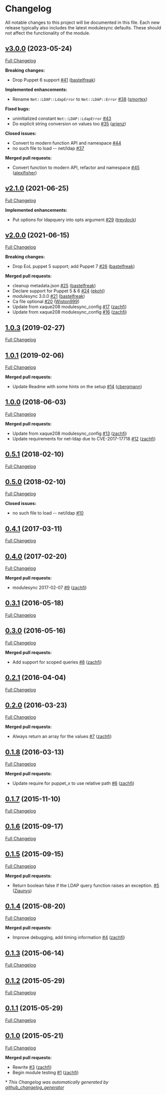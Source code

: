 # Changelog

All notable changes to this project will be documented in this file.
Each new release typically also includes the latest modulesync defaults.
These should not affect the functionality of the module.

## [v3.0.0](https://github.com/voxpupuli/puppet-ldapquery/tree/v3.0.0) (2023-05-24)

[Full Changelog](https://github.com/voxpupuli/puppet-ldapquery/compare/v2.1.0...v3.0.0)

**Breaking changes:**

- Drop Puppet 6 support [\#41](https://github.com/voxpupuli/puppet-ldapquery/pull/41) ([bastelfreak](https://github.com/bastelfreak))

**Implemented enhancements:**

- Rename `Net::LDAP::LdapError` to `Net::LDAP::Error` [\#38](https://github.com/voxpupuli/puppet-ldapquery/pull/38) ([smortex](https://github.com/smortex))

**Fixed bugs:**

- uninitialized constant `Net::LDAP::LdapError` [\#43](https://github.com/voxpupuli/puppet-ldapquery/issues/43)
- Do explicit string conversion on values too [\#35](https://github.com/voxpupuli/puppet-ldapquery/pull/35) ([arjenz](https://github.com/arjenz))

**Closed issues:**

- Convert to modern function API and namespace [\#44](https://github.com/voxpupuli/puppet-ldapquery/issues/44)
- no such file to load -- net/ldap  [\#37](https://github.com/voxpupuli/puppet-ldapquery/issues/37)

**Merged pull requests:**

- Convert function to modern API, refactor and namespace [\#45](https://github.com/voxpupuli/puppet-ldapquery/pull/45) ([alexjfisher](https://github.com/alexjfisher))

## [v2.1.0](https://github.com/voxpupuli/puppet-ldapquery/tree/v2.1.0) (2021-06-25)

[Full Changelog](https://github.com/voxpupuli/puppet-ldapquery/compare/v2.0.0...v2.1.0)

**Implemented enhancements:**

- Put options for ldapquery into opts argument [\#29](https://github.com/voxpupuli/puppet-ldapquery/pull/29) ([treydock](https://github.com/treydock))

## [v2.0.0](https://github.com/voxpupuli/puppet-ldapquery/tree/v2.0.0) (2021-06-15)

[Full Changelog](https://github.com/voxpupuli/puppet-ldapquery/compare/1.0.3...v2.0.0)

**Breaking changes:**

- Drop EoL puppet 5 support; add Puppet 7 [\#26](https://github.com/voxpupuli/puppet-ldapquery/pull/26) ([bastelfreak](https://github.com/bastelfreak))

**Merged pull requests:**

- cleanup metadata.json [\#25](https://github.com/voxpupuli/puppet-ldapquery/pull/25) ([bastelfreak](https://github.com/bastelfreak))
- Declare support for Puppet 5 & 6 [\#24](https://github.com/voxpupuli/puppet-ldapquery/pull/24) ([ekohl](https://github.com/ekohl))
- modulesync 3.0.0 [\#21](https://github.com/voxpupuli/puppet-ldapquery/pull/21) ([bastelfreak](https://github.com/bastelfreak))
- Ca file optional [\#20](https://github.com/voxpupuli/puppet-ldapquery/pull/20) ([Wiston999](https://github.com/Wiston999))
- Update from xaque208 modulesync\_config [\#17](https://github.com/voxpupuli/puppet-ldapquery/pull/17) ([zachfi](https://github.com/zachfi))
- Update from xaque208 modulesync\_config [\#16](https://github.com/voxpupuli/puppet-ldapquery/pull/16) ([zachfi](https://github.com/zachfi))

## [1.0.3](https://github.com/voxpupuli/puppet-ldapquery/tree/1.0.3) (2019-02-27)

[Full Changelog](https://github.com/voxpupuli/puppet-ldapquery/compare/1.0.1...1.0.3)

## [1.0.1](https://github.com/voxpupuli/puppet-ldapquery/tree/1.0.1) (2019-02-06)

[Full Changelog](https://github.com/voxpupuli/puppet-ldapquery/compare/1.0.0...1.0.1)

**Merged pull requests:**

- Update Readme with some hints on the setup [\#14](https://github.com/voxpupuli/puppet-ldapquery/pull/14) ([cbergmann](https://github.com/cbergmann))

## [1.0.0](https://github.com/voxpupuli/puppet-ldapquery/tree/1.0.0) (2018-06-03)

[Full Changelog](https://github.com/voxpupuli/puppet-ldapquery/compare/0.5.1...1.0.0)

**Merged pull requests:**

- Update from xaque208 modulesync\_config [\#13](https://github.com/voxpupuli/puppet-ldapquery/pull/13) ([zachfi](https://github.com/zachfi))
- Update requirements for net-ldap due to CVE-2017-17718 [\#12](https://github.com/voxpupuli/puppet-ldapquery/pull/12) ([zachfi](https://github.com/zachfi))

## [0.5.1](https://github.com/voxpupuli/puppet-ldapquery/tree/0.5.1) (2018-02-10)

[Full Changelog](https://github.com/voxpupuli/puppet-ldapquery/compare/0.5.0...0.5.1)

## [0.5.0](https://github.com/voxpupuli/puppet-ldapquery/tree/0.5.0) (2018-02-10)

[Full Changelog](https://github.com/voxpupuli/puppet-ldapquery/compare/0.4.1...0.5.0)

**Closed issues:**

- no such file to load -- net/ldap [\#10](https://github.com/voxpupuli/puppet-ldapquery/issues/10)

## [0.4.1](https://github.com/voxpupuli/puppet-ldapquery/tree/0.4.1) (2017-03-11)

[Full Changelog](https://github.com/voxpupuli/puppet-ldapquery/compare/0.4.0...0.4.1)

## [0.4.0](https://github.com/voxpupuli/puppet-ldapquery/tree/0.4.0) (2017-02-20)

[Full Changelog](https://github.com/voxpupuli/puppet-ldapquery/compare/0.3.1...0.4.0)

**Merged pull requests:**

- modulesync 2017-02-07 [\#9](https://github.com/voxpupuli/puppet-ldapquery/pull/9) ([zachfi](https://github.com/zachfi))

## [0.3.1](https://github.com/voxpupuli/puppet-ldapquery/tree/0.3.1) (2016-05-18)

[Full Changelog](https://github.com/voxpupuli/puppet-ldapquery/compare/0.3.0...0.3.1)

## [0.3.0](https://github.com/voxpupuli/puppet-ldapquery/tree/0.3.0) (2016-05-16)

[Full Changelog](https://github.com/voxpupuli/puppet-ldapquery/compare/0.2.1...0.3.0)

**Merged pull requests:**

- Add support for scoped queries [\#8](https://github.com/voxpupuli/puppet-ldapquery/pull/8) ([zachfi](https://github.com/zachfi))

## [0.2.1](https://github.com/voxpupuli/puppet-ldapquery/tree/0.2.1) (2016-04-04)

[Full Changelog](https://github.com/voxpupuli/puppet-ldapquery/compare/0.2.0...0.2.1)

## [0.2.0](https://github.com/voxpupuli/puppet-ldapquery/tree/0.2.0) (2016-03-23)

[Full Changelog](https://github.com/voxpupuli/puppet-ldapquery/compare/0.1.8...0.2.0)

**Merged pull requests:**

- Always return an array for the values [\#7](https://github.com/voxpupuli/puppet-ldapquery/pull/7) ([zachfi](https://github.com/zachfi))

## [0.1.8](https://github.com/voxpupuli/puppet-ldapquery/tree/0.1.8) (2016-03-13)

[Full Changelog](https://github.com/voxpupuli/puppet-ldapquery/compare/0.1.7...0.1.8)

**Merged pull requests:**

- Update require for puppet\_x to use relative path [\#6](https://github.com/voxpupuli/puppet-ldapquery/pull/6) ([zachfi](https://github.com/zachfi))

## [0.1.7](https://github.com/voxpupuli/puppet-ldapquery/tree/0.1.7) (2015-11-10)

[Full Changelog](https://github.com/voxpupuli/puppet-ldapquery/compare/0.1.6...0.1.7)

## [0.1.6](https://github.com/voxpupuli/puppet-ldapquery/tree/0.1.6) (2015-09-17)

[Full Changelog](https://github.com/voxpupuli/puppet-ldapquery/compare/0.1.5...0.1.6)

## [0.1.5](https://github.com/voxpupuli/puppet-ldapquery/tree/0.1.5) (2015-09-15)

[Full Changelog](https://github.com/voxpupuli/puppet-ldapquery/compare/0.1.4...0.1.5)

**Merged pull requests:**

- Return boolean false if the LDAP query function raises an exception. [\#5](https://github.com/voxpupuli/puppet-ldapquery/pull/5) ([Ziaunys](https://github.com/Ziaunys))

## [0.1.4](https://github.com/voxpupuli/puppet-ldapquery/tree/0.1.4) (2015-08-20)

[Full Changelog](https://github.com/voxpupuli/puppet-ldapquery/compare/0.1.3...0.1.4)

**Merged pull requests:**

- Improve debugging, add timing information [\#4](https://github.com/voxpupuli/puppet-ldapquery/pull/4) ([zachfi](https://github.com/zachfi))

## [0.1.3](https://github.com/voxpupuli/puppet-ldapquery/tree/0.1.3) (2015-06-14)

[Full Changelog](https://github.com/voxpupuli/puppet-ldapquery/compare/0.1.2...0.1.3)

## [0.1.2](https://github.com/voxpupuli/puppet-ldapquery/tree/0.1.2) (2015-05-29)

[Full Changelog](https://github.com/voxpupuli/puppet-ldapquery/compare/0.1.1...0.1.2)

## [0.1.1](https://github.com/voxpupuli/puppet-ldapquery/tree/0.1.1) (2015-05-29)

[Full Changelog](https://github.com/voxpupuli/puppet-ldapquery/compare/0.1.0...0.1.1)

## [0.1.0](https://github.com/voxpupuli/puppet-ldapquery/tree/0.1.0) (2015-05-21)

[Full Changelog](https://github.com/voxpupuli/puppet-ldapquery/compare/411bc809cf5bbdfbc880bfcc3a8866a2b48e4271...0.1.0)

**Merged pull requests:**

- Rewrite [\#3](https://github.com/voxpupuli/puppet-ldapquery/pull/3) ([zachfi](https://github.com/zachfi))
- Begin module testing [\#1](https://github.com/voxpupuli/puppet-ldapquery/pull/1) ([zachfi](https://github.com/zachfi))



\* *This Changelog was automatically generated by [github_changelog_generator](https://github.com/github-changelog-generator/github-changelog-generator)*
